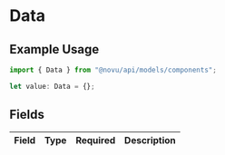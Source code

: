 # Data

## Example Usage

```typescript
import { Data } from "@novu/api/models/components";

let value: Data = {};
```

## Fields

| Field       | Type        | Required    | Description |
| ----------- | ----------- | ----------- | ----------- |